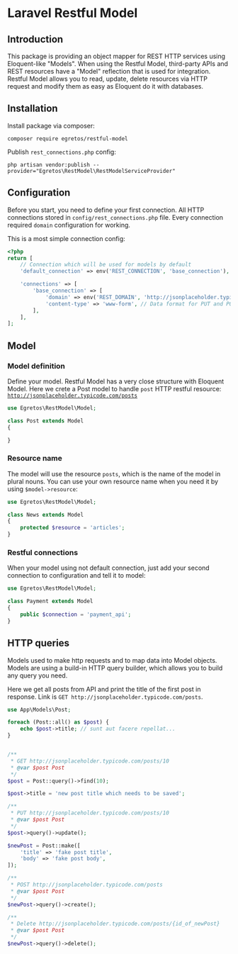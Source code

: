 # Laravel Restful Model

## Introduction

This package is providing an object mapper for REST HTTP services using
Eloquent-like "Models". When using the Restful Model, third-party APIs and REST resources
have a "Model" reflection that is used for integration. Restful Model allows you
to read, update, delete resources via HTTP request and modify them as easy
as Eloquent do it with databases.

## Installation

Install package via composer:
````shell script
composer require egretos/restful-model
````

Publish `rest_connections.php` config:
````shell script
php artisan vendor:publish --provider="Egretos\RestModel\RestModelServiceProvider"
````

## Configuration

Before you start, you need to define your first connection.
All HTTP connections stored in `config/rest_connections.php` file.
Every connection required `domain` configuration for working.

This is a most simple connection config:
````php
<?php
return [
    // Connection which will be used for models by default
    'default_connection' => env('REST_CONNECTION', 'base_connection'),

    'connections' => [
        'base_connection' => [
            'domain' => env('REST_DOMAIN', 'http://jsonplaceholder.typicode.com'),
            'content-type' => 'www-form', // Data format for PUT and POST requests. Available: x-www-form-urlencoded, json
        ],
    ],
];
````

## Model

### Model definition

Define your model. Restful Model has a very close structure with Eloquent Model.
Here we crete a Post model to handle `post` HTTP restful resource:
[`http://jsonplaceholder.typicode.com/posts`](http://jsonplaceholder.typicode.com/posts)

````php
use Egretos\RestModel\Model;

class Post extends Model
{

}
````

### Resource name

The model will use the resource `posts`,
which is the name of the model in plural nouns.
You can use your own resource name when you need it by using `$model->resource`:

````php
use Egretos\RestModel\Model;

class News extends Model
{
    protected $resource = 'articles';
}
````

### Restful connections

When your model using not default connection,
just add your second connection to configuration and tell it to model:

````php
use Egretos\RestModel\Model;

class Payment extends Model
{
    public $connection = 'payment_api';
}
````

## HTTP queries

Models used to make http requests and to map data into Model objects.
Models are using a build-in HTTP query builder,
which allows you to build any query you need.

Here we get all posts from API and print the title of the first post in response.
Link is `GET http://jsonplaceholder.typicode.com/posts`.

````php
use App\Models\Post;

foreach (Post::all() as $post) {
    echo $post->title; // sunt aut facere repellat...
}
````


````php

/**
 * GET http://jsonplaceholder.typicode.com/posts/10
 * @var $post Post
 */
$post = Post::query()->find(10);

$post->title = 'new post title which needs to be saved';

/**
 * PUT http://jsonplaceholder.typicode.com/posts/10
 * @var $post Post
 */
$post->query()->update();

$newPost = Post::make([
    'title' => 'fake post title',
    'body' => 'fake post body',
]);

/**
 * POST http://jsonplaceholder.typicode.com/posts
 * @var $post Post
 */
$newPost->query()->create();

/**
 * Delete http://jsonplaceholder.typicode.com/posts/{id_of_newPost}
 * @var $post Post
 */
$newPost->query()->delete();
````

